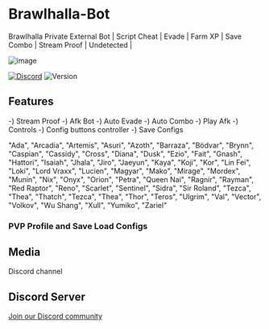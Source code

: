# Brawlhalla-Bot
Brawlhalla Private External Bot | Script Cheat | Evade | Farm XP | Save Combo | Stream Proof | Undetected |

![image](https://github.com/Avoddfor/Brawlhalla-Bot/assets/160798053/eb44c097-2d48-4bb1-a51e-b436c9dcdc4a)

[![Discord](https://img.shields.io/discord/972965077496000552)](https://discord.gg/ZNHTJPcSG9)
![Version](https://img.shields.io/badge/version-4.7-blue.svg)

## Features

-) Stream Proof
-) Afk Bot
-) Auto Evade
-) Auto Combo
-) Play Afk
-) Controls
    -) Config buttons controller
-) Save Configs

"Ada", "Arcadia", "Artemis", "Asuri", "Azoth", "Barraza", "Bödvar", "Brynn", "Caspian", "Cassidy", "Cross", "Diana", "Dusk", "Ezio", "Fait", "Gnash", "Hattori", "Isaiah", "Jhala", "Jiro", "Jaeyun", "Kaya", "Koji", "Kor", "Lin Fei", "Loki", "Lord Vraxx", "Lucien", "Magyar", "Mako", "Mirage", "Mordex", "Munin", "Nix", "Onyx", "Orion", "Petra", "Queen Nai", "Ragnir", "Rayman", "Red Raptor", "Reno", "Scarlet", "Sentinel", "Sidra", "Sir Roland", "Tezca", "Thea", "Thatch", "Tezca", "Thea", "Thor", "Teros", "Ulgrim", "Val", "Vector", "Volkov", "Wu Shang", "Xull", "Yumiko", "Zariel"

### PVP Profile and Save Load Configs



## Media
Discord channel


## Discord Server
[Join our Discord community](https://discord.gg/ZNHTJPcSG9)
